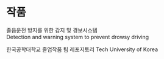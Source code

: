 # 작품


졸음운전 방지를 위한 감지 및 경보시스템<br/>
Detection and warning system to prevent drowsy driving

한국공학대학교 졸업작품 팀 레포지토리 Tech University of Korea
